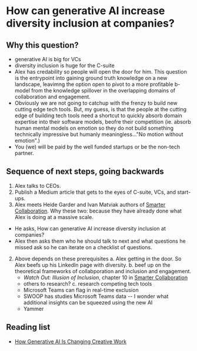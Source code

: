 # How can generative AI increase diversity inclusion at companies?

## Why this question?

- generative AI is big for VCs
- diversity inclusion is huge for the C-suite 
- Alex has credability so people will open the door for him. This question is the entrypoint into gaining ground truth knowledge on a new landscape, leavimng the option open to pivot to a more profitable b-model from the knowledge spillover in the overlapping domains of collaboration and engagement.
- Obviously we are not going to catchup with the frenzy to build new cutting edge tech tools. But, my guess, is that the people at the cutting edge of building tech tools need a shortcut to quickly absorb domain expertise into their software models, beofre their competition (ie. absorb human mental models on emotion so they do not build something technically impressive but humanly meaningless..."No motion without emotion".)
- You (we) will be paid by the well funded startups or be the non-tech partner.

## Sequence of next steps, going backwards

1. Alex talks to CEOs.  
2. Publish a Medium article that gets to the eyes of C-suite, VCs, and start-ups.
3. Alex meets Heide Garder and Ivan Matviak authors of [Smarter Collaboration](https://www.amazon.com/Smarter-Collaboration-Approach-Breaking-Transforming/dp/1647822742). Why these two: because they have already done what Alex is doing at a massive scale. 
  - He asks, How can generative AI increase diversity inclusion at companies?
  - Alex then asks them who he should talk to next and what questions he missed ask so he can iterate on a checklist of questions. 
2. Above depends on these prerequisites
   a. Alex getting in the door. So Alex beefs up his LinkedIn page with diversity.
   b. beef up on the theoretical frameworks of collabporation and inclusion and engagement. 
     - *Watch Out: Illusion of Inclusion*, chapter 10 in [Smarter Collaboration](https://www.amazon.com/Smarter-Collaboration-Approach-Breaking-Transforming/dp/1647822742) 
     - others  to research?
   c. research competing tech tools
     - Microsoft Teams can flag in real-time exclusion
     - SWOOP has studies Microsoft Teams data -- I wonder what additional insights can be squeezed using the new AI
     - Yammer

## Reading list

- [How Generative AI Is Changing Creative Work](https://hbr.org/2022/11/how-generative-ai-is-changing-creative-work)
